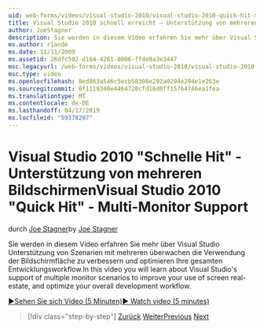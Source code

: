 ```yaml
---
uid: web-forms/videos/visual-studio-2010/visual-studio-2010-quick-hit-multi-monitor-support
title: Visual Studio 2010 schnell erreicht – Unterstützung von mehreren Bildschirmen
author: JoeStagner
description: Sie werden in diesem Video erfahren Sie mehr über Visual Studio Unterstützung von Szenarien mit mehreren überwachen die Verwendung der Bildschirmfläche zu verbessern und Optimieren Ihrer gesamtvereinbarung...
ms.author: riande
ms.date: 11/11/2009
ms.assetid: 26dfc502-d164-4261-8006-ffde9a3e3447
msc.legacyurl: /web-forms/videos/visual-studio-2010/visual-studio-2010-quick-hit-multi-monitor-support
msc.type: video
ms.openlocfilehash: 8ed863a546c5ecb58308e292a0294e294e1e263e
ms.sourcegitcommit: 0f1119340e4464720cfd16d0ff15764746ea1fea
ms.translationtype: MT
ms.contentlocale: de-DE
ms.lasthandoff: 04/17/2019
ms.locfileid: "59378207"
---
```

# <a name="visual-studio-2010-quick-hit---multi-monitor-support"></a><span data-ttu-id="db6d0-103">Visual Studio 2010 "Schnelle Hit" - Unterstützung von mehreren Bildschirmen</span><span class="sxs-lookup"><span data-stu-id="db6d0-103">Visual Studio 2010 "Quick Hit" - Multi-Monitor Support</span></span>

<span data-ttu-id="db6d0-104">durch [Joe Stagner](https://github.com/JoeStagner)</span><span class="sxs-lookup"><span data-stu-id="db6d0-104">by [Joe Stagner](https://github.com/JoeStagner)</span></span>

<span data-ttu-id="db6d0-105">Sie werden in diesem Video erfahren Sie mehr über Visual Studio Unterstützung von Szenarien mit mehreren überwachen die Verwendung der Bildschirmfläche zu verbessern und optimieren Ihre gesamten Entwicklungsworkflow.</span><span class="sxs-lookup"><span data-stu-id="db6d0-105">In this video you will learn about Visual Studio's support of multiple monitor scenarios to improve your use of screen real-estate, and optimize your overall development workflow.</span></span> 

[<span data-ttu-id="db6d0-106">&#9654;Sehen Sie sich Video (5 Minuten)</span><span class="sxs-lookup"><span data-stu-id="db6d0-106">&#9654; Watch video (5 minutes)</span></span>](https://channel9.msdn.com/Blogs/ASP-NET-Site-Videos/visual-studio-2010-quick-hit-multi-monitor-support)

> [!div class="step-by-step"]
> <span data-ttu-id="db6d0-107">[Zurück](visual-studio-2010-quick-hit-intellisense-smart-lists.md)
> [Weiter](visual-studio-2010-quick-hit-new-web-project-template.md)</span><span class="sxs-lookup"><span data-stu-id="db6d0-107">[Previous](visual-studio-2010-quick-hit-intellisense-smart-lists.md)
[Next](visual-studio-2010-quick-hit-new-web-project-template.md)</span></span>
